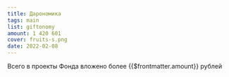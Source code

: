 ```yaml
---
title: Дарономика
tags: main
list: giftonomy
amount: 1 420 601
cover: fruits-s.png
date: 2022-02-08
---
```


Всего в проекты Фонда вложено более {{$frontmatter.amount}} рублей
